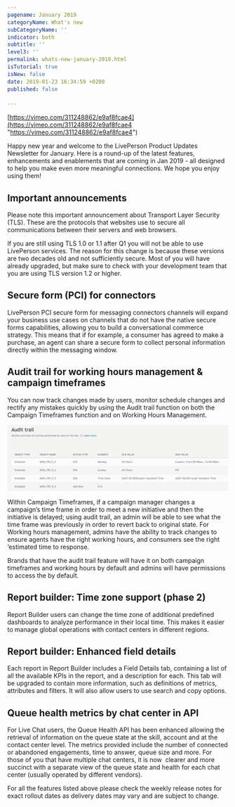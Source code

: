 ```yaml
---
pagename: January 2019
categoryName: What's new
subCategoryName: ''
indicator: both
subtitle: ''
level3: ''
permalink: whats-new-january-2019.html
isTutorial: true
isNew: false
date: 2019-01-23 16:34:59 +0200
published: false

---
```

[https://vimeo.com/311248862/e9af8fcae4](https://vimeo.com/311248862/e9af8fcae4 "https://vimeo.com/311248862/e9af8fcae4")

Happy new year and welcome to the LivePerson Product Updates Newsletter for January. Here is a round-up of the latest features, enhancements and enablements that are coming in Jan 2019 - all designed to help you make even more meaningful connections. We hope you enjoy using them!

## Important announcements 

Please note this important announcement about Transport Layer Security (TLS). These are the protocols that websites use to secure all communications between their servers and web browsers.

If you are still using TLS 1.0 or 1.1 after Q1 you will not be able to use LivePerson services. The reason for this change is because these versions are two decades old and not sufficiently secure. Most of you will have already upgraded, but make sure to check with your development team that you are using TLS version 1.2 or higher.

## Secure form (PCI) for connectors 

LivePerson PCI secure form for messaging connectors channels will expand your business use cases on channels that do not have the native secure forms capabilities, allowing you to build a conversational commerce strategy. This means that if for example, a consumer has agreed to make a purchase, an agent can share a secure form to collect personal information directly within the messaging window. 

## Audit trail for working hours management & campaign timeframes

You can now track changes made by users, monitor schedule changes and rectify any mistakes quickly by using the Audit trail function on both the Campaign Timeframes function and on Working Hours Management.

![](/img/jan-whats-new-1.png)

Within Campaign Timeframes, if a campaign manager changes a campaign’s time frame in order to meet a new initiative and then the initiative is delayed; using audit trail, an admin will be able to see what the time frame was previously in order to revert back to original state. For Working hours management, admins have the ability to track changes to ensure agents have the right working hours, and consumers see the right ‘estimated time to response. 

Brands that have the audit trail feature will have it on both campaign timeframes and working hours by default and admins will have permissions to access the by default.

## Report builder: Time zone support (phase 2)

Report Builder users can change the time zone of additional predefined dashboards to analyze performance in their local time. This makes it easier to manage global operations with contact centers in different regions.

## Report builder: Enhanced field details

Each report in Report Builder includes a Field Details tab, containing a list of all the available KPIs in the report, and a description for each. This tab will be upgraded to contain more information, such as definitions of metrics, attributes and filters. It will also allow users to use search and copy options.

## Queue health metrics by chat center in API

For Live Chat users, the Queue Health API has been enhanced allowing the retrieval of information on the queue state at the skill, account and at the contact center level. The metrics provided include the number of connected or abandoned engagements, time to answer, queue size and more. For those of you that have multiple chat centers, it is now  clearer and more succinct with a separate view of the queue state and health for each chat center (usually operated by different vendors).

For all the features listed above please check the weekly release notes for exact rollout dates as delivery dates may vary and are subject to change.